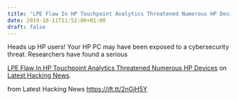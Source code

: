 ```yaml
---
title: 'LPE Flaw In HP Touchpoint Analytics Threatened Numerous HP Devices'
date: 2019-10-11T11:52:00+01:00
draft: false
---
```


Heads up HP users! Your HP PC may have been exposed to a cybersecurity threat. Researchers have found a serious

[LPE Flaw In HP Touchpoint Analytics Threatened Numerous HP Devices](https://latesthackingnews.com/2019/10/11/lpe-flaw-in-hp-touchpoint-analytics-threatened-numerous-hp-devices/) on [Latest Hacking News](https://latesthackingnews.com).

  
  
from Latest Hacking News https://ift.tt/2nGjH5Y
